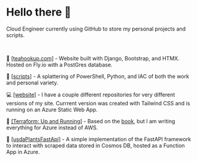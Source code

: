 # Hello there 👋

Cloud Engineer currently using GitHub to store my personal projects and scripts. 

<br>

:tea: <a href="https://github.com/cmeadowstech/tea-list">[teahookup.com]</a> - Website built with Django, Bootstrap, and HTMX. Hosted on Fly.io with a PostGres database.

:blue_book: <a href="https://github.com/cmeadowstech/scripts">[scripts]</a> - A splattering of PowerShell, Python, and IAC of both the work and personal variety. 

:computer: <a href="https://github.com/cmeadowstech/website-tw">[website]</a> - I have a couple different repositories for very different versions of my site. Currrent version was created with Tailwind CSS and is running on an Azure Static Web App.

:suspension_railway: [[Terraform: Up and Running]](https://github.com/cmeadowstech/Terraform-Up-and-Running) - Based on the [book](https://www.terraformupandrunning.com/), but I am writing everything for Azure instead of AWS.

:fallen_leaf: [[usdaPlantsFastApi]](https://github.com/cmeadowstech/usdaPlantsFastApi) - A simple implementation of the FastAPI framework to interact with scraped data stored in Cosmos DB, hosted as a Function App in Azure.

